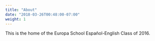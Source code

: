 ```yaml
---
title: "About"
date: "2018-03-26T00:48:00-07:00"
weight: 1
---
```


This is the home of the Europa School Español-English Class of 2016.